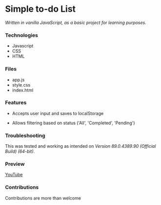 # Simple to-do List

_Written in vanilla JavaScript, as a basic project for learning purposes._

### Technologies

- Javascript
- CSS
- HTML

### Files

- app.js
- style.css
- index.html

### Features

- Accepts user input and saves to localStorage

- Allows filtering based on status ('All', 'Completed', 'Pending')

### Troubleshooting

This was tested and working as intended on _Version 89.0.4389.90 (Official Build) (64-bit)_.

### Preview

[YouTube](https://youtu.be/3ms7bJv_niQ)

### Contributions

Contributions are more than welcome
